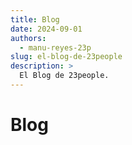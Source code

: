 ```yaml
---
title: Blog
date: 2024-09-01
authors:
  - manu-reyes-23p
slug: el-blog-de-23people
description: >
  El Blog de 23people.
---
```


# Blog

